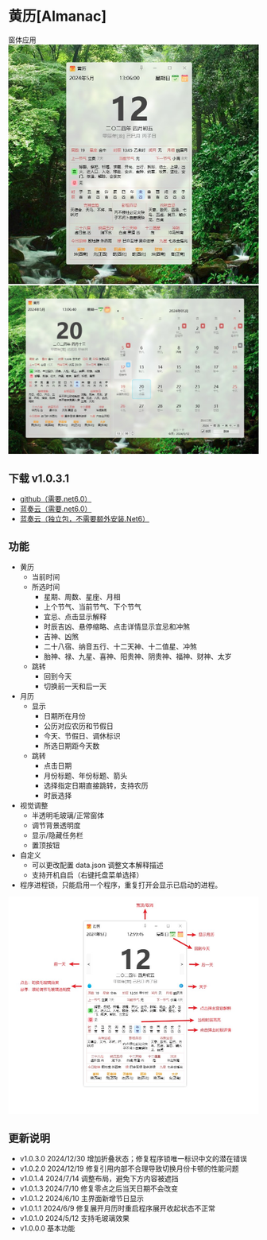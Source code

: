 # 黄历[Almanac]

窗体应用       
![黄历](https://github.com/tp1415926535/Almanac/raw/main/%E6%88%AA%E5%9B%BE/%E9%BB%84%E5%8E%86.jpg)   
![月历](https://github.com/tp1415926535/Almanac/raw/main/%E6%88%AA%E5%9B%BE/%E6%9C%88%E5%8E%86.jpg)

## 下载 v1.0.3.1
* [github（需要.net6.0）](https://github.com/tp1415926535/Almanac/raw/main/%E9%BB%84%E5%8E%86v1.0.3.1-%E4%BE%9D%E8%B5%96.Net6.0.zip)
* [蓝奏云（需要.net6.0）](https://wwvr.lanzn.com/iaq7U2jlrpoj)
* [蓝奏云（独立包，不需要额外安装.Net6）](https://wwvr.lanzn.com/iosy52jlrqxe)

## 功能
* 黄历
  * 当前时间
  * 所选时间
    * 星期、周数、星座、月相
    * 上个节气、当前节气、下个节气
    * 宜忌、点击显示解释
    * 时辰吉凶、悬停缩略、点击详情显示宜忌和冲煞
    * 吉神、凶煞
    * 二十八宿、纳音五行、十二天神、十二值星、冲煞
    * 胎神、禄、九星、喜神、阳贵神、阴贵神、福神、财神、太岁
  * 跳转
    * 回到今天
    * 切换前一天和后一天
* 月历
  * 显示
    * 日期所在月份
    * 公历对应农历和节假日
    * 今天、节假日、调休标识
    * 所选日期距今天数
  * 跳转
    * 点击日期
    * 月份标题、年份标题、箭头
    * 选择指定日期直接跳转，支持农历
    * 时辰选择
* 视觉调整
  * 半透明毛玻璃/正常窗体
  * 调节背景透明度
  * 显示/隐藏任务栏
  * 置顶按钮
* 自定义
  * 可以更改配置 data.json 调整文本解释描述
  * 支持开机自启（右键托盘菜单选择）
* 程序进程锁，只能启用一个程序，重复打开会显示已启动的进程。

![说明](https://github.com/tp1415926535/Almanac/blob/main/%E6%88%AA%E5%9B%BE/%E8%AF%B4%E6%98%8E.jpg)


## 更新说明
* v1.0.3.0 2024/12/30 增加折叠状态；修复程序锁唯一标识中文的潜在错误
* v1.0.2.0 2024/12/19 修复引用内部不合理导致切换月份卡顿的性能问题
* v1.0.1.4 2024/7/14 调整布局，避免下方内容被遮挡
* v1.0.1.3 2024/7/10 修复零点之后当天日期不会改变
* v1.0.1.2 2024/6/10 主界面新增节日显示
* v1.0.1.1 2024/6/9 修复展开月历时重启程序展开收起状态不正常
* v1.0.1.0 2024/5/12 支持毛玻璃效果
* v1.0.0.0 基本功能
